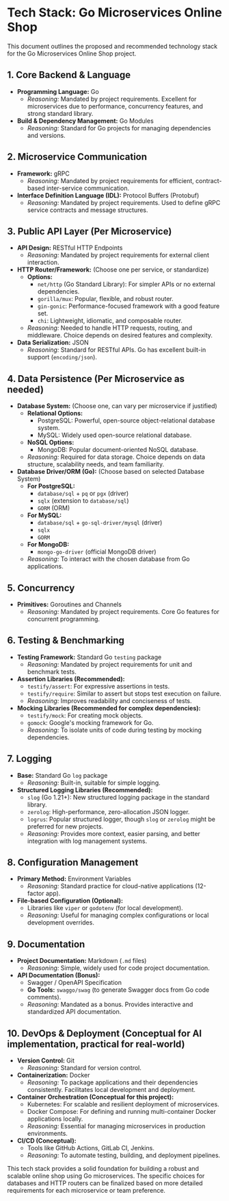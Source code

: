 # Tech Stack: Go Microservices Online Shop

This document outlines the proposed and recommended technology stack for the Go Microservices Online Shop project.

## 1. Core Backend & Language
* **Programming Language:** Go
    * *Reasoning:* Mandated by project requirements. Excellent for microservices due to performance, concurrency features, and strong standard library.
* **Build & Dependency Management:** Go Modules
    * *Reasoning:* Standard for Go projects for managing dependencies and versions.

## 2. Microservice Communication
* **Framework:** gRPC
    * *Reasoning:* Mandated by project requirements for efficient, contract-based inter-service communication.
* **Interface Definition Language (IDL):** Protocol Buffers (Protobuf)
    * *Reasoning:* Mandated by project requirements. Used to define gRPC service contracts and message structures.

## 3. Public API Layer (Per Microservice)
* **API Design:** RESTful HTTP Endpoints
    * *Reasoning:* Mandated by project requirements for external client interaction.
* **HTTP Router/Framework:** (Choose one per service, or standardize)
    * **Options:**
        * `net/http` (Go Standard Library): For simpler APIs or no external dependencies.
        * `gorilla/mux`: Popular, flexible, and robust router.
        * `gin-gonic`: Performance-focused framework with a good feature set.
        * `chi`: Lightweight, idiomatic, and composable router.
    * *Reasoning:* Needed to handle HTTP requests, routing, and middleware. Choice depends on desired features and complexity.
* **Data Serialization:** JSON
    * *Reasoning:* Standard for RESTful APIs. Go has excellent built-in support (`encoding/json`).

## 4. Data Persistence (Per Microservice as needed)
* **Database System:** (Choose one, can vary per microservice if justified)
    * **Relational Options:**
        * PostgreSQL: Powerful, open-source object-relational database system.
        * MySQL: Widely used open-source relational database.
    * **NoSQL Options:**
        * MongoDB: Popular document-oriented NoSQL database.
    * *Reasoning:* Required for data storage. Choice depends on data structure, scalability needs, and team familiarity.
* **Database Driver/ORM (Go):** (Choose based on selected Database System)
    * **For PostgreSQL:**
        * `database/sql` + `pq` or `pgx` (driver)
        * `sqlx` (extension to `database/sql`)
        * `GORM` (ORM)
    * **For MySQL:**
        * `database/sql` + `go-sql-driver/mysql` (driver)
        * `sqlx`
        * `GORM`
    * **For MongoDB:**
        * `mongo-go-driver` (official MongoDB driver)
    * *Reasoning:* To interact with the chosen database from Go applications.

## 5. Concurrency
* **Primitives:** Goroutines and Channels
    * *Reasoning:* Mandated by project requirements. Core Go features for concurrent programming.

## 6. Testing & Benchmarking
* **Testing Framework:** Standard Go `testing` package
    * *Reasoning:* Mandated by project requirements for unit and benchmark tests.
* **Assertion Libraries (Recommended):**
    * `testify/assert`: For expressive assertions in tests.
    * `testify/require`: Similar to assert but stops test execution on failure.
    * *Reasoning:* Improves readability and conciseness of tests.
* **Mocking Libraries (Recommended for complex dependencies):**
    * `testify/mock`: For creating mock objects.
    * `gomock`: Google's mocking framework for Go.
    * *Reasoning:* To isolate units of code during testing by mocking dependencies.

## 7. Logging
* **Base:** Standard Go `log` package
    * *Reasoning:* Built-in, suitable for simple logging.
* **Structured Logging Libraries (Recommended):**
    * `slog` (Go 1.21+): New structured logging package in the standard library.
    * `zerolog`: High-performance, zero-allocation JSON logger.
    * `logrus`: Popular structured logger, though `slog` or `zerolog` might be preferred for new projects.
    * *Reasoning:* Provides more context, easier parsing, and better integration with log management systems.

## 8. Configuration Management
* **Primary Method:** Environment Variables
    * *Reasoning:* Standard practice for cloud-native applications (12-factor app).
* **File-based Configuration (Optional):**
    * Libraries like `viper` or `godotenv` (for local development).
    * *Reasoning:* Useful for managing complex configurations or local development overrides.

## 9. Documentation
* **Project Documentation:** Markdown (`.md` files)
    * *Reasoning:* Simple, widely used for code project documentation.
* **API Documentation (Bonus):**
    * Swagger / OpenAPI Specification
    * **Go Tools:** `swaggo/swag` (to generate Swagger docs from Go code comments).
    * *Reasoning:* Mandated as a bonus. Provides interactive and standardized API documentation.

## 10. DevOps & Deployment (Conceptual for AI implementation, practical for real-world)
* **Version Control:** Git
    * *Reasoning:* Standard for version control.
* **Containerization:** Docker
    * *Reasoning:* To package applications and their dependencies consistently. Facilitates local development and deployment.
* **Container Orchestration (Conceptual for this project):**
    * Kubernetes: For scalable and resilient deployment of microservices.
    * Docker Compose: For defining and running multi-container Docker applications locally.
    * *Reasoning:* Essential for managing microservices in production environments.
* **CI/CD (Conceptual):**
    * Tools like GitHub Actions, GitLab CI, Jenkins.
    * *Reasoning:* To automate testing, building, and deployment pipelines.

This tech stack provides a solid foundation for building a robust and scalable online shop using Go microservices. The specific choices for databases and HTTP routers can be finalized based on more detailed requirements for each microservice or team preference.